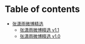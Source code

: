 # Table of contents

* [张潇雨微博精选](README.md)
  * [张潇雨微博精选 v1.1](v/1.1.md)
  * [张潇雨微博精选 v1.0](v/1.0.md)
